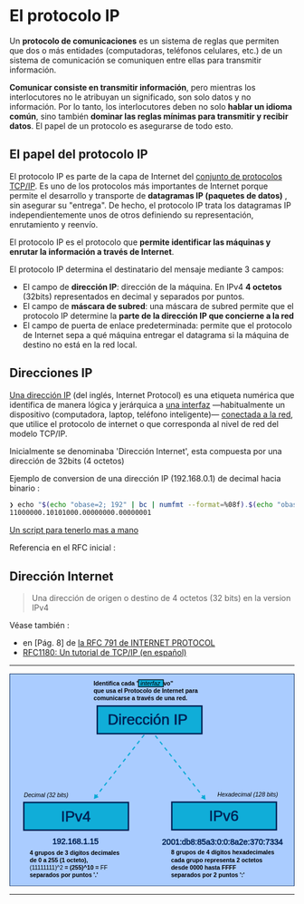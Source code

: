 # El protocolo IP

Un **protocolo de comunicaciones** es un sistema de reglas que permiten que dos o más entidades (computadoras, teléfonos celulares, etc.) de un sistema de comunicación se comuniquen entre ellas para transmitir información.

**Comunicar consiste en transmitir información**, pero mientras los interlocutores no le atribuyan un significado, son solo datos y no información. Por lo tanto, los interlocutores deben no solo **hablar un idioma común**, sino también **dominar las reglas mínimas para transmitir y recibir datos**. El papel de un protocolo es asegurarse de todo esto.

## El papel del protocolo IP

El protocolo IP es parte de la capa de Internet del [conjunto de protocolos TCP/IP](https://es.wikipedia.org/wiki/Familia_de_protocolos_de_internet). Es uno de los protocolos más importantes de Internet porque permite el desarrollo y transporte de **datagramas IP (paquetes de datos)** , sin asegurar su "entrega". De hecho, el protocolo IP trata los datagramas IP independientemente unos de otros definiendo su representación, enrutamiento y reenvío.  

El protocolo IP es el protocolo que **permite identificar las máquinas y enrutar la información a través de Internet**.

El protocolo IP determina el destinatario del mensaje mediante 3 campos:

- El campo de **dirección IP**: dirección de la máquina. En IPv4 **4 octetos** (32bits) representados en decimal y separados por puntos. 
- El campo de **máscara de subred**: una máscara de subred permite que el protocolo IP determine la **parte de la dirección IP que concierne a la red**
- El campo de puerta de enlace predeterminada: permite que el protocolo de Internet sepa a qué máquina entregar el datagrama si la máquina de destino no está en la red local.

## Direcciones IP

[Una dirección IP](#Dirección+Internet) (del inglés, Internet Protocol) es una etiqueta numérica que identifica de manera lógica y jerárquica a [una interfaz](https://en.wikipedia.org/wiki/Interface_(computing)) —habitualmente un dispositivo (computadora, laptop, teléfono inteligente)— [conectada a la red](https://es.wikipedia.org/wiki/Red_de_computadoras), que utilice el protocolo de internet o que corresponda al nivel de red del modelo TCP/IP.  

Inicialmente se denominaba 'Dirección Internet', esta compuesta por una dirección de 32bits (4 octetos)

Ejemplo de conversion de una dirección IP (192.168.0.1) de decimal hacia binario :

```bash
❯ echo "$(echo "obase=2; 192" | bc | numfmt --format=%08f).$(echo "obase=2; 168" | bc | numfmt --format=%08f).$(echo "obase=2; 0" | bc | numfmt --format=%08f).$(echo "obase=2; 1" | bc | numfmt --format=%08f)"
11000000.10101000.00000000.00000001
```

[Un script para tenerlo mas a mano](https://gist.github.com/rnek0/2152fd058edd7a97af2a4b1688761937)

Referencia en el RFC inicial : 

## Dirección Internet


>  Una dirección de origen o destino de 4 octetos (32 bits) en la version IPv4

Véase también : 

* en [Pág. 8] de [la RFC 791 de INTERNET PROTOCOL](https://www.rfc-es.org/rfc/rfc0791-es.txt)
* [RFC1180: Un tutorial de TCP/IP (en español)](https://www.rfc-es.org/rfc/rfc1180-es.txt)  

<a name="Dirección+Internet"></a>

---

<?xml version="1.0" encoding="UTF-8" standalone="no"?>
<!-- Created with Inkscape (http://www.inkscape.org/) -->

<svg
   width="203.54251mm"
   height="151.57936mm"
   viewBox="0 0 203.54251 151.57936"
   version="1.1"
   id="svg5"
   inkscape:version="1.2.2 (b0a8486541, 2022-12-01)"
   sodipodi:docname="ip_img_map.svg"
   inkscape:export-filename="ip.svg"
   inkscape:export-xdpi="66.1755"
   inkscape:export-ydpi="66.1755"
   xmlns:inkscape="http://www.inkscape.org/namespaces/inkscape"
   xmlns:sodipodi="http://sodipodi.sourceforge.net/DTD/sodipodi-0.dtd"
   xmlns:xlink="http://www.w3.org/1999/xlink"
   xmlns="http://www.w3.org/2000/svg"
   xmlns:svg="http://www.w3.org/2000/svg">
  <sodipodi:namedview
     id="namedview7"
     pagecolor="#ffffff"
     bordercolor="#666666"
     borderopacity="1.0"
     inkscape:showpageshadow="2"
     inkscape:pageopacity="0.0"
     inkscape:pagecheckerboard="0"
     inkscape:deskcolor="#d1d1d1"
     inkscape:document-units="mm"
     showgrid="true"
     inkscape:zoom="1.4247736"
     inkscape:cx="321.45458"
     inkscape:cy="279.34263"
     inkscape:window-width="1916"
     inkscape:window-height="1047"
     inkscape:window-x="1680"
     inkscape:window-y="29"
     inkscape:window-maximized="1"
     inkscape:current-layer="layer1"
     showguides="true">
    <inkscape:grid
       type="xygrid"
       id="grid7946" />
    <sodipodi:guide
       position="99.952481,23.230098"
       orientation="1,0"
       id="guide7948"
       inkscape:locked="false" />
    <sodipodi:guide
       position="153.39159,56.192537"
       orientation="1,0"
       id="guide7950"
       inkscape:locked="false" />
    <sodipodi:guide
       position="48.011662,36.964447"
       orientation="1,0"
       id="guide7952"
       inkscape:locked="false" />
  </sodipodi:namedview>
  <defs
     id="defs2">
    <linearGradient
       id="linearGradient55287"
       inkscape:swatch="solid">
      <stop
         style="stop-color:#002255;stop-opacity:1;"
         offset="0"
         id="stop55285" />
    </linearGradient>
    <marker
       style="overflow:visible"
       id="TriangleStart"
       refX="0"
       refY="0"
       orient="auto-start-reverse"
       inkscape:stockid="TriangleStart"
       markerWidth="4"
       markerHeight="4"
       viewBox="0 0 5.3244081 6.1553851"
       inkscape:isstock="true"
       inkscape:collect="always"
       preserveAspectRatio="xMidYMid">
      <path
         transform="scale(0.5)"
         style="fill:context-stroke;fill-rule:evenodd;stroke:context-stroke;stroke-width:1pt"
         d="M 5.77,0 -2.88,5 V -5 Z"
         id="path135" />
    </marker>
    <linearGradient
       id="linearGradient1202"
       inkscape:swatch="gradient">
      <stop
         style="stop-color:#00b500;stop-opacity:1;"
         offset="0"
         id="stop1198" />
      <stop
         style="stop-color:#00b500;stop-opacity:0;"
         offset="1"
         id="stop1200" />
    </linearGradient>
    <marker
       style="overflow:visible"
       id="TriangleStart-9"
       refX="0"
       refY="0"
       orient="auto-start-reverse"
       inkscape:stockid="TriangleStart"
       markerWidth="4"
       markerHeight="4"
       viewBox="0 0 5.3244081 6.1553851"
       inkscape:isstock="true"
       inkscape:collect="always"
       preserveAspectRatio="xMidYMid">
      <path
         transform="scale(0.5)"
         style="fill:context-stroke;fill-rule:evenodd;stroke:context-stroke;stroke-width:1pt"
         d="M 5.77,0 -2.88,5 V -5 Z"
         id="path135-2" />
    </marker>
  </defs>
  <g
     inkscape:label="Calque 1"
     inkscape:groupmode="layer"
     id="layer1"
     transform="translate(-4.9280158,-10.242818)">
    <rect
       style="fill:#aaccff;fill-opacity:1;stroke:#002255;stroke-width:0.406;stroke-linecap:round;stroke-linejoin:round;stroke-dasharray:none;stroke-dashoffset:0;stroke-opacity:0.909804;image-rendering:auto"
       id="rect24128"
       width="203.13651"
       height="151.17337"
       x="5.1310158"
       y="10.445818" />
    <rect
       style="fill:#00aad4;fill-opacity:0.907425;stroke:#002255;stroke-width:1;stroke-linecap:round;stroke-dasharray:none;stroke-dashoffset:0;stroke-opacity:1"
       id="rect294"
       width="74.720932"
       height="19.727665"
       x="67.597458"
       y="33.360523" />
    <text
       xml:space="preserve"
       style="font-style:normal;font-weight:normal;font-size:10.5833px;line-height:1.25;font-family:sans-serif;letter-spacing:0px;word-spacing:0px;fill:#002255;fill-opacity:1;stroke:#002255;stroke-width:0.264583;stroke-opacity:1"
       x="75.123627"
       y="46.765385"
       id="text350"><tspan
         sodipodi:role="line"
         id="tspan348"
         style="fill:#002255;stroke:#002255;stroke-width:0.264583;stroke-opacity:1"
         x="75.123627"
         y="46.765385">Dirección IP</tspan></text>
    <text
       xml:space="preserve"
       style="font-style:normal;font-weight:normal;font-size:4.23333px;line-height:1.25;font-family:sans-serif;letter-spacing:0px;word-spacing:0px;fill:#000000;fill-opacity:1;stroke:none;stroke-width:0.264583"
       x="64.964806"
       y="18.68141"
       id="text2667"><tspan
         id="tspan2665"
         style="font-style:normal;font-variant:normal;font-weight:bold;font-stretch:normal;font-size:4.23333px;font-family:sans-serif;-inkscape-font-specification:'sans-serif Bold';stroke-width:0.264583"
         x="64.964806"
         y="18.68141"
         sodipodi:role="line">Identifica cada                  &quot;dispositivo&quot; </tspan><tspan
         style="font-style:normal;font-variant:normal;font-weight:bold;font-stretch:normal;font-size:4.23333px;font-family:sans-serif;-inkscape-font-specification:'sans-serif Bold';stroke-width:0.264583"
         x="64.964806"
         y="23.973072"
         id="tspan2719"
         sodipodi:role="line">que usa el Protocolo de Internet para </tspan><tspan
         style="font-style:normal;font-variant:normal;font-weight:bold;font-stretch:normal;font-size:4.23333px;font-family:sans-serif;-inkscape-font-specification:'sans-serif Bold';stroke-width:0.264583"
         x="64.964806"
         y="29.264734"
         id="tspan2721"
         sodipodi:role="line">comunicarse a través de una red.</tspan></text>
    <a
       id="ipv4Link"
       xlink:href=""
       xlink:title=""
       xlink:actuate=""
       onclick="window.open(&quot;https://es.wikipedia.org/wiki/Direcci%C3%B3n_IP#Direcciones_IP&quot;,&quot;_blank&quot;);"
       inkscape:label="#ipv4Link"
       onmouseover="style=&quot;cursor: pointer; opacity:0.5;&quot;"
       onmouseout="style=&quot;cursor: arrow; opacity:1;&quot;"
       style="image-rendering:auto"
       target=""
       onload="">
      <title
         id="title41087">Direcciones IPv4 en Wikipedia.</title>
      <g
         id="g32650"
         inkscape:label="IPv4"
         style="display:inline">
        <rect
           style="fill:#00aad4;fill-opacity:0.907425;stroke:#002255;stroke-width:1;stroke-linecap:round;stroke-dasharray:none;stroke-dashoffset:0;stroke-opacity:1"
           id="rect294-7"
           width="74.720932"
           height="19.727665"
           x="15.136299"
           y="102.08038" />
        <text
           xml:space="preserve"
           style="font-style:normal;font-weight:normal;font-size:10.5833px;line-height:1.25;font-family:sans-serif;letter-spacing:0px;word-spacing:0px;fill:#002255;fill-opacity:1;stroke:#002255;stroke-width:0.264583;stroke-opacity:1"
           x="41.712486"
           y="115.48524"
           id="text350-5"><tspan
             sodipodi:role="line"
             id="tspan348-3"
             style="fill:#002255;stroke:#002255;stroke-width:0.264583;stroke-opacity:1"
             x="41.712486"
             y="115.48524">IPv4</tspan></text>
      </g>
    </a>
    <text
       xml:space="preserve"
       style="font-style:normal;font-weight:normal;font-size:5.64444px;line-height:1.25;font-family:sans-serif;letter-spacing:0px;word-spacing:0px;fill:#002255;fill-opacity:1;stroke:#002255;stroke-width:0.264583;stroke-opacity:1"
       x="35.625954"
       y="131.81195"
       id="text350-5-2"><tspan
         sodipodi:role="line"
         id="tspan348-3-3"
         style="font-size:5.64444px;fill:#002255;stroke:#002255;stroke-width:0.264583;stroke-opacity:1"
         x="35.625954"
         y="131.81195">192.168.1.15</tspan></text>
    <text
       xml:space="preserve"
       style="font-style:normal;font-weight:normal;font-size:5.64444px;line-height:1.25;font-family:sans-serif;letter-spacing:0px;word-spacing:0px;fill:#002255;fill-opacity:1;stroke:#002255;stroke-width:0.264583;stroke-opacity:1"
       x="113.91325"
       y="132.0208"
       id="text350-5-2-7"><tspan
         sodipodi:role="line"
         id="tspan348-3-3-5"
         style="font-size:5.64444px;fill:#002255;stroke:#002255;stroke-width:0.264583;stroke-opacity:1"
         x="113.91325"
         y="132.0208">2001:db8:85a3:0:0:8a2e:370:7334</tspan></text>
    <text
       xml:space="preserve"
       style="font-style:normal;font-weight:normal;font-size:4.23333px;line-height:1.25;font-family:sans-serif;letter-spacing:0px;word-spacing:0px;fill:#000000;fill-opacity:1;stroke:none;stroke-width:0.264583"
       x="19.37422"
       y="139.49667"
       id="text2667-5"><tspan
         style="font-style:normal;font-variant:normal;font-weight:bold;font-stretch:normal;font-size:4.23333px;font-family:sans-serif;-inkscape-font-specification:'sans-serif Bold';stroke-width:0.264583"
         x="19.37422"
         y="139.49667"
         id="tspan2721-9"
         sodipodi:role="line">4 grupos de 3 digitos decimales </tspan><tspan
         style="font-style:normal;font-variant:normal;font-weight:bold;font-stretch:normal;font-size:4.23333px;font-family:sans-serif;-inkscape-font-specification:'sans-serif Bold';stroke-width:0.264583"
         x="19.37422"
         y="144.78833"
         sodipodi:role="line"
         id="tspan14209">de 0 a 255 (1 octeto), </tspan><tspan
         style="font-style:normal;font-variant:normal;font-weight:bold;font-stretch:normal;font-size:4.23333px;font-family:sans-serif;-inkscape-font-specification:'sans-serif Bold';stroke-width:0.264583"
         x="19.37422"
         y="150.08"
         sodipodi:role="line"
         id="tspan26588"><tspan
   style="font-style:normal;font-variant:normal;font-weight:normal;font-stretch:normal;font-family:sans-serif;-inkscape-font-specification:sans-serif"
   id="tspan30342">(11111111)^2</tspan> = (255)^10 = <tspan
   style="font-style:normal;font-variant:normal;font-weight:normal;font-stretch:normal;font-family:sans-serif;-inkscape-font-specification:sans-serif"
   id="tspan30344">FF</tspan></tspan><tspan
         style="font-style:normal;font-variant:normal;font-weight:bold;font-stretch:normal;font-size:4.23333px;font-family:sans-serif;-inkscape-font-specification:'sans-serif Bold';stroke-width:0.264583"
         x="19.37422"
         y="155.37166"
         sodipodi:role="line"
         id="tspan19528">separados por puntos '.'</tspan></text>
    <a
       id="ipv6Link"
       onmouseover="style=&quot;cursor: pointer; opacity = 0.5;&quot;"
       onmouseout="style=&quot;cursor: arrow; opacity=1;&quot;"
       onclick="window.open(&quot;https://es.wikipedia.org/wiki/IPv6&quot;,&quot;_blank&quot;);"
       inkscape:label="#ipv6Link">
      <title
         id="title52587">Direcciones IPv6 en Wikipedia.</title>
      <g
         id="g32655"
         style="display:inline"
         inkscape:label="IPv6"
         onclick="window.open(&quot;https://es.wikipedia.org/wiki/Direcci%C3%B3n_IPv6&quot;);"
         onmouseover="style.opacity = 0.5;"
         onmouseout="style.opacity = 1;">
        <g
           id="g40372">
          <rect
             style="fill:#00aad4;fill-opacity:0.907425;stroke:#002255;stroke-width:1;stroke-linecap:round;stroke-dasharray:none;stroke-dashoffset:0;stroke-opacity:1"
             id="rect294-70"
             width="74.720932"
             height="19.727665"
             x="120.84269"
             y="101.85594" />
          <text
             xml:space="preserve"
             style="font-style:normal;font-weight:normal;font-size:10.5833px;line-height:1.25;font-family:sans-serif;letter-spacing:0px;word-spacing:0px;fill:#002255;fill-opacity:1;stroke:#002255;stroke-width:0.264583;stroke-opacity:1"
             x="147.41859"
             y="115.2608"
             id="text350-9"><tspan
               sodipodi:role="line"
               id="tspan348-36"
               style="fill:#002255;stroke:#002255;stroke-width:0.264583;stroke-opacity:1"
               x="147.41859"
               y="115.2608">IPv6</tspan></text>
        </g>
      </g>
    </a>
    <text
       xml:space="preserve"
       style="font-style:normal;font-weight:normal;font-size:4.23333px;line-height:1.25;font-family:sans-serif;letter-spacing:0px;word-spacing:0px;fill:#000000;fill-opacity:1;stroke:none;stroke-width:0.264583"
       x="120.3181"
       y="139.27225"
       id="text2667-0"><tspan
         style="font-style:normal;font-variant:normal;font-weight:bold;font-stretch:normal;font-size:4.23333px;font-family:sans-serif;-inkscape-font-specification:'sans-serif Bold';stroke-width:0.264583"
         x="120.3181"
         y="139.27225"
         id="tspan2721-1"
         sodipodi:role="line">8 grupos de 4 dígitos hexadecimales</tspan><tspan
         style="font-style:normal;font-variant:normal;font-weight:bold;font-stretch:normal;font-size:4.23333px;font-family:sans-serif;-inkscape-font-specification:'sans-serif Bold';stroke-width:0.264583"
         x="120.3181"
         y="144.5639"
         sodipodi:role="line"
         id="tspan19524">cada grupo representa 2 octetos</tspan><tspan
         style="font-style:normal;font-variant:normal;font-weight:bold;font-stretch:normal;font-size:4.23333px;font-family:sans-serif;-inkscape-font-specification:'sans-serif Bold';stroke-width:0.264583"
         x="120.3181"
         y="149.85558"
         sodipodi:role="line"
         id="tspan28840">desde 0000 hasta FFFF</tspan><tspan
         style="font-style:normal;font-variant:normal;font-weight:bold;font-stretch:normal;font-size:4.23333px;font-family:sans-serif;-inkscape-font-specification:'sans-serif Bold';stroke-width:0.264583"
         x="120.3181"
         y="155.14723"
         sodipodi:role="line"
         id="tspan19526">separados por 2 puntos ':'</tspan></text>
    <path
       style="fill:#5599ff;fill-opacity:1;fill-rule:evenodd;stroke:#00a9d4;stroke-width:0.901475;stroke-linecap:butt;stroke-linejoin:miter;stroke-dasharray:2.70443, 2.70443;stroke-dashoffset:0;stroke-opacity:0.909804;marker-end:url(#TriangleStart)"
       d="M 109.073,54.484641 143.67274,98.53939"
       id="path8039"
       inkscape:connector-type="polyline"
       inkscape:connector-curvature="0" />
    <path
       style="fill:#5599ff;fill-opacity:1;fill-rule:evenodd;stroke:#00a9d4;stroke-width:0.901475;stroke-linecap:butt;stroke-linejoin:miter;stroke-dasharray:2.70443, 2.70443;stroke-dashoffset:0;stroke-opacity:0.909804;marker-end:url(#TriangleStart-9)"
       d="M 101.11578,53.920652 66.516223,97.975362"
       id="path8039-2"
       inkscape:connector-type="polyline"
       inkscape:connector-curvature="0" />
    <text
       xml:space="preserve"
       style="font-style:normal;font-weight:normal;font-size:4.23333px;line-height:1.25;font-family:sans-serif;letter-spacing:0px;word-spacing:0px;fill:#000000;fill-opacity:1;stroke:none;stroke-width:0.264583"
       x="15.179116"
       y="98.185951"
       id="text11923"><tspan
         sodipodi:role="line"
         id="tspan11921"
         style="font-style:italic;font-variant:normal;font-weight:normal;font-stretch:normal;font-size:4.23333px;font-family:sans-serif;-inkscape-font-specification:'sans-serif Italic';stroke-width:0.264583"
         x="15.179116"
         y="98.185951">Decimal (32 bits)</tspan></text>
    <text
       xml:space="preserve"
       style="font-style:normal;font-weight:normal;font-size:4.23333px;line-height:1.25;font-family:sans-serif;letter-spacing:0px;word-spacing:0px;fill:#000000;fill-opacity:1;stroke:none;stroke-width:0.264583"
       x="153.40794"
       y="97.94323"
       id="text11923-2"><tspan
         sodipodi:role="line"
         id="tspan11921-0"
         style="font-style:italic;font-variant:normal;font-weight:normal;font-stretch:normal;font-size:4.23333px;font-family:sans-serif;-inkscape-font-specification:'sans-serif Italic';stroke-width:0.264583"
         x="153.40794"
         y="97.94323">Hexadecimal (128 bits)</tspan></text>
    <a
       id="interfazLink"
       onmouseover="style=&quot;cursor: pointer; opacity:0.5;&quot;"
       onmouseup=""
       inkscape:label="#interfazLink"
       onclick="window.open(&quot;https://en.wikipedia.org/wiki/Interface_(computing)&quot;,&quot;_blank&quot;);"
       onmouseout="style=&quot;cursor: arrow; opacity:1;&quot;">
      <title
         id="title2511">Ver interfaz en wikipedia</title>
      <desc
         id="desc2278">En informática, una interfaz es un límite compartido a través del cual dos o más componentes separados de un sistema informático intercambian información.</desc>
      <g
         id="g2178"
         inkscape:label="interfaz">
        <rect
           style="fill:#0facd8;fill-opacity:1;stroke:#000000;stroke-width:0.52375;stroke-linecap:round;stroke-linejoin:round;stroke-dasharray:none;stroke-dashoffset:0;stroke-opacity:1"
           id="rect53205"
           width="17.792856"
           height="5.0735517"
           x="97.02758"
           y="14.629653" />
        <text
           xml:space="preserve"
           style="font-size:4.28024px;line-height:1.25;font-family:sans-serif;letter-spacing:0px;word-spacing:0px;stroke-width:0.267515"
           x="97.337318"
           y="18.745682"
           id="text1423"
           transform="scale(1.0110817,0.98903976)"><tspan
             sodipodi:role="line"
             id="tspan1421"
             style="font-style:italic;font-variant:normal;font-weight:normal;font-stretch:normal;font-family:sans-serif;-inkscape-font-specification:'sans-serif Italic';stroke-width:0.267515"
             x="97.337318"
             y="18.745682">interfaz</tspan></text>
      </g>
    </a>
  </g>
</svg>

---

